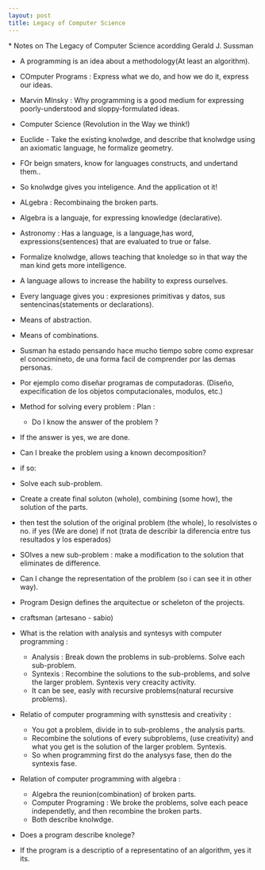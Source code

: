 ```yaml
---
layout: post
title: Legacy of Computer Science
---
```


﻿* Notes on The Legacy of Computer Science acordding Gerald J. Sussman

* A programming is an idea about a methodology(At least an algorithm).

* COmputer Programs : Express what we do, and how we do it, express our ideas.

* Marvin MInsky : Why programming is a good medium for expressing poorly-understood and  sloppy-formulated ideas.

* Computer Science (Revolution in the Way we think!)

* Euclide - Take the existing knolwdge, and describe that knolwdge using an axiomatic language, he formalize geometry.

* FOr beign smaters, know for languages constructs, and undertand them..
* So knolwdge gives you inteligence. And the application ot it!
* ALgebra : Recombinaing the broken parts.

* Algebra is a languaje, for expressing knowledge (declarative).
* Astronomy : Has a language, is a language,has word, expressions(sentences) that are evaluated to true or false.

* Formalize knolwdge, allows teaching that knoledge so in that way the man kind gets more intelligence.

* A language allows to increase the hability to express ourselves.

* Every language gives you : expresiones primitivas y datos, sus sentencinas(statements or declarations).
	
* Means of abstraction.
	
* Means of combinations.

* Susman ha estado pensando hace mucho tiempo sobre como expresar el conocimineto, de una forma facil de comprender por las demas
  personas.

* Por ejemplo como diseñar programas de computadoras. (Diseño, expecification de los objetos computacionales, modulos, etc.)
* Method for solving every problem :
 Plan :
	* Do I know the answer of the problem ?
         
* If the answer is yes, we are done.
	
* Can I breake the problem using a known decomposition?
		
* if so:
			
* Solve each sub-problem.
			
* Create a create final soluton (whole), combining (some how), the solution of the parts.
			
* then test the solution of the original problem (the whole), lo resolvistes o no.
			if yes (We are done)
			if not (trata de describir la diferencia entre tus resultados y los esperados)
		        
* SOlves  a new sub-problem : make a modification to the solution that eliminates de difference.
	
* Can I change the representation of the problem (so i can see it in other way).
	
* Program Design defines the arquitectue or scheleton of the projects.
* craftsman (artesano - sabio)

* What is the relation with analysis and syntesys with computer programming :
  - Analysis : Break down the problems in sub-problems. Solve each sub-problem.
  - Syntexis : Recombine the solutions to the sub-problems, and solve the larger problem. Syntexis very creacity activity.
  - It can be see, easly with recursive problems(natural recursive problems).

* Relatio of computer programming with synsttesis and creativity :
  * You got a problem, divide in to sub-problems , the analysis parts.
  * Recombine the solutions of every subproblems, (use creativity) and what you get is the solution of the larger problem. Syntexis.
  * So when programming first do the analysys fase, then do the syntexis fase.

* Relation of computer programming with algebra :
  * Algebra the reunion(combination) of broken parts.
  * Computer Programing  : We broke the problems, solve each peace independetly, and then recombine the broken parts.
  * Both describe knolwdge.

* Does a program describe knolege?
 * If the program is a descriptio of a representatino of an algorithm, yes it its.
  
